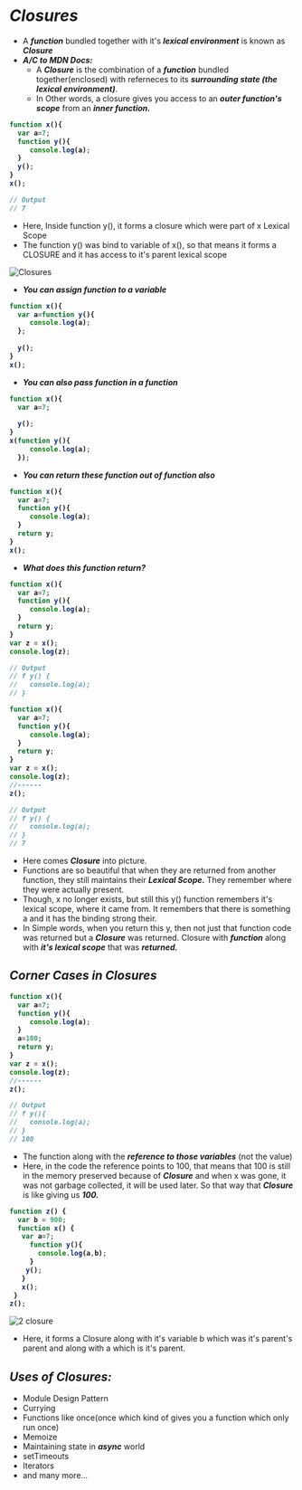 # _Closures_
- A _**function**_ bundled together with it's _**lexical environment**_ is known as _**Closure**_
- _**A/C to MDN Docs:**_ 
  - A <b><i>Closure</i></b> is the combination of a _**function**_ bundled together(enclosed) with referneces to its _**surrounding state (the lexical environment)**_. 
  - In Other words, a closure gives you access to an _**outer function's scope**_ from an _**inner function.**_
<b>

```js
function x(){
  var a=7;
  function y(){
     console.log(a);
  }
  y();
}
x();

// Output
// 7
```
</b>

- Here, Inside function y(), it forms a closure which were part of x Lexical Scope 
- The function y() was bind to variable of x(), so that means it forms a CLOSURE and it has access to it's parent lexical scope

![Closures](https://github.com/anupam-kumar-krishnan/Namaste-JavaScript/assets/69143883/b9e7ea4d-247a-4499-af6b-90923d19f92b)


- _**You can assign function to a variable**_

<b>

```js
function x(){
  var a=function y(){
     console.log(a);
  };
  
  y();
}
x();
```
</b>


- _**You can also pass function in a function**_

<b>

```js
function x(){
  var a=7;
  
  y();
}
x(function y(){
     console.log(a);
  });
```
</b>

- _**You can return these function out of function also**_

<b>

```js
function x(){
  var a=7;
  function y(){
     console.log(a);
  }
  return y;
}
x();
```
</b>

- **_What does this function return?_**

<b>

```js
function x(){
  var a=7;
  function y(){
     console.log(a);
  }
  return y;
}
var z = x();
console.log(z);

// Output
// f y() { 
//   console.log(a);
// }
```
</b>

<b>

```js
function x(){
  var a=7;
  function y(){
     console.log(a);
  }
  return y;
}
var z = x();
console.log(z);
//------
z();

// Output
// f y() { 
//   console.log(a);
// }
// 7
```
</b>

- Here comes _**Closure**_ into picture. 
- Functions are so beautiful that when they are returned from another function, they still maintains their _**Lexical Scope.**_ They remember where they were actually present.
- Though, x no longer exists, but still this y() function remembers  it's lexical scope, where it came from. It remembers that there is something a and it has the binding strong their.
- In Simple words, when you return this y, then not just that function code was returned but a **_Closure_** was returned. Closure with **_function_** along with _**it's lexical scope**_ that was **_returned._**

## _Corner Cases in Closures_


<b>

```js
function x(){
  var a=7;
  function y(){
     console.log(a);
  }
  a=100;
  return y;
}
var z = x();
console.log(z);
//------
z();

// Output
// f y(){
//   console.log(a);
// }
// 100
```
</b>

- The function along with the _**reference to those variables**_ (not the value)
- Here, in the code the reference points to 100, that means that 100 is still in the memory preserved because of **_Closure_** and when x was gone, it was not garbage collected, it will be used later. So that way that **_Closure_** is like giving us **_100._** 

<b>

```js
function z() {
  var b = 900;
  function x() {
   var a=7;
     function y(){
       console.log(a,b);
     }
    y();
   }
   x();
 }
z();
```
</b>


![2 closure ](https://github.com/anupam-kumar-krishnan/Namaste-JavaScript/assets/69143883/a8d6aeb3-3816-4116-8d90-a9572759447d)

- Here, it forms a Closure along with it's variable b which was it's parent's parent and along with a which is it's parent.

## _Uses of Closures:_
- Module Design Pattern
- Currying
- Functions like once(once which kind of gives you a function which only run once)
- Memoize
- Maintaining state in **_async_** world
- setTimeouts
- Iterators
- and many more...



























